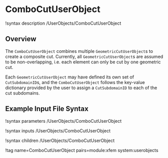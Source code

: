 # ComboCutUserObject

!syntax description /UserObjects/ComboCutUserObject

## Overview

The `ComboCutUserObject` combines multiple `GeometricCutUserObject`s to create a composite cut. Currently, all `GeometricCutUserObject`s are assumed to be non-overlapping, i.e. each element can only be cut by one geometric cut.

Each `GeometricCutUserObject` may have defined its own set of `CutSubdomainID`s, and the `ComboCutUserObject` follows the key-value dictionary provided by the user to assign a `CutSubdomainID` to each of the cut subdomains.

## Example Input File Syntax

!syntax parameters /UserObjects/ComboCutUserObject

!syntax inputs /UserObjects/ComboCutUserObject

!syntax children /UserObjects/ComboCutUserObject

!tag name=ComboCutUserObject pairs=module:xfem system:userobjects
